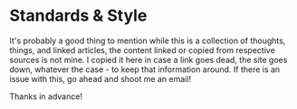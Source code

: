 # Standards & Style

It's probably a good thing to mention while this is a collection of thoughts, things, and linked articles, the content linked or copied from respective sources is not mine. I copied it here in case a link goes dead, the site goes down, whatever the case - to keep that information around. If there is an issue with this, go ahead and shoot me an email!  
  
Thanks in advance!
